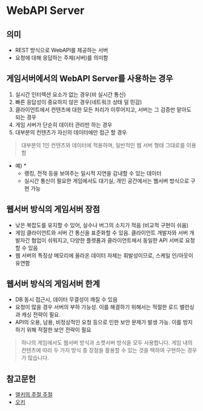 # WebAPI Server

## 의미
* REST 방식으로 WebAPI를 제공하는 서버
* 요청에 대해 응답하는 주체(서버)를 의미함

## 게임서버에서의 WebAPI Server를 사용하는 경우
1. 실시간 인터렉션 요소가 없는 경우(비 실시간 통신)
2. 빠른 응답성이 중요하지 않은 경우(네트워크 상태 덜 민감)
3. 클라이언트에서 컨텐츠에 대한 모든 처리가 이루어지고, 서버는 그 검증만 맡아도 되는 경우
4. 게임 서버가 단순히 데이터 관리만 하는 경우
5. 대부분의 컨텐츠가 자신의 데이터에만 접근 할 경우
> 대부분의 1인 컨텐츠와 데이터에 적용하며, 일반적인 웹 서버 형태 그대로를 이용함
* 예)
    *
    * 랭킹, 전적 등을 보여주는 일시적 지연을 감내할 수 있는 데이터
    * 실시간 통신이 필요한 게임에서도 대기실, 개인 공간에서는 웹서버 방식으로 구현 가능

## 웹서버 방식의 게임서버 장점
* 낮은 복잡도를 유지할 수 있어, 실수나 버그의 소지가 적음 (비교적 구현이 쉬움)
* 게임 클라이언트와 서버 간 통신을 표준화할 수 있음. 클라이언트 개발자와 서버 개발자간 협업이 쉬워지고, 다양한 플렛폼과 클라이언트에서 동일한 API 서버로 요청할 수 있음
* 웹 서버의 특징상 메모리에 올라온 데이터 자체는 휘발성이므로, 스케일 인/아웃이 유연함

## 웹서버 방식의 게임서버 한계
* DB 동시 접근시, 데이터 무결성이 깨질 수 있음
* 요청이 많을 경우 서버의 부하 가능성. 이를 해결하기 위해서는 적절한 로드 밸런싱과 캐싱 전략이 필요.
* API의 오용, 남용, 비정상적인 요청 등으로 인한 보안 문제가 발생 가능. 이를 방지하기 위해 적절한 보안 전략이 필요

> 하나의 게임에서도 웹서버 방식과 소켓서버 방식을 모두 사용합니다. 게임 내의 컨텐츠에 따라 두 가지 방식 중 장점을 활용할 수 있는 것을 택하여 구현하는 경우가 많습니다.

## 참고문헌
* [엘키의 주절 주절](https://elky84.github.io/2022/01/24/web_server_wiith_game_server/)
* [오키](https://okky.kr/articles/277788)
